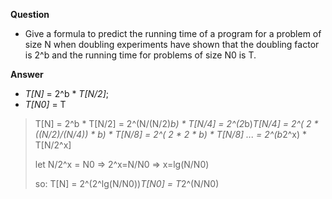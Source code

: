 **Question**
- Give a formula to predict the running time of a program for a problem of size N when doubling experiments have shown that the doubling factor is 2^b and the running time for problems of size N0 is T.

**Answer**

- *T[N]* = 2^b * *T[N/2]*;
- *T[N0]* = T

> T[N] = 2^b * T[N/2] = 2^(N/(N/2)*b) * T[N/4] = 2^(2*b)*T[N/4]
> = 2^( 2 * ((N/2)/(N/4)) * b) * T[N/8]
> = 2^( 2 * 2 * b) * T[N/8]
> ...
> = 2^(b*2^x) * T[N/2^x]
>
> let N/2^x = N0 => 2^x=N/N0 => x=lg(N/N0)
>
> so: T[N] = 2^(2^lg(N/N0))*T[N0] = T*2^(N/N0)

